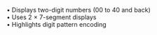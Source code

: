 • Displays two-digit numbers (00 to 40 and back)  
• Uses 2 × 7-segment displays  
• Highlights digit pattern encoding
